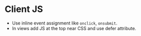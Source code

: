 # Client JS

- Use inline event assignment like `onclick`, `onsubmit`.
- In views add JS at the top near CSS and use defer attribute.
